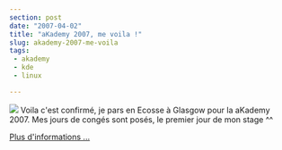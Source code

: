 ```yaml
---
section: post
date: "2007-04-02"
title: "aKademy 2007, me voila !"
slug: akademy-2007-me-voila
tags:
 - akademy
 - kde
 - linux

---
```


![](/images/60px-KDE_logo.svg.png) Voila c'est confirmé, je pars en Ecosse à Glasgow pour la aKademy 2007. Mes jours de congés sont posés, le premier jour de mon stage ^^

[Plus d'informations ...](http://akademy.kde.org/)
